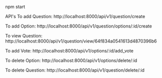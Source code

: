 npm start

API's
To add Question:
http://localhost:8000/api/v1/question/create

To add Option:
http://localhost:8000/api/v1/question/options/:id/create

To view Question:
http://localhost:8000/api/v1/question/view/64f834a0541613d4870396b6

To add Vote:
http://localhost:8000/api/v1/options/:id/add_vote

To delete Option:
http://localhost:8000/api/v1/options/delete/:id

To delete Question:
http://localhost:8000/api/v1/question/delete/:id
